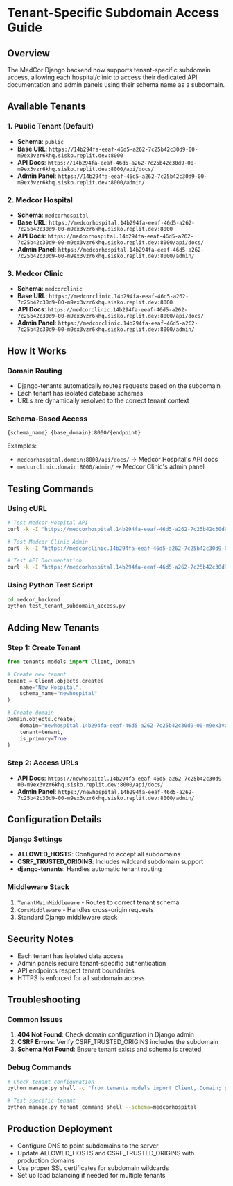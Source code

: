 # Tenant-Specific Subdomain Access Guide

## Overview
The MedCor Django backend now supports tenant-specific subdomain access, allowing each hospital/clinic to access their dedicated API documentation and admin panels using their schema name as a subdomain.

## Available Tenants

### 1. Public Tenant (Default)
- **Schema**: `public`
- **Base URL**: `https://14b294fa-eeaf-46d5-a262-7c25b42c30d9-00-m9ex3vzr6khq.sisko.replit.dev:8000`
- **API Docs**: `https://14b294fa-eeaf-46d5-a262-7c25b42c30d9-00-m9ex3vzr6khq.sisko.replit.dev:8000/api/docs/`
- **Admin Panel**: `https://14b294fa-eeaf-46d5-a262-7c25b42c30d9-00-m9ex3vzr6khq.sisko.replit.dev:8000/admin/`

### 2. Medcor Hospital
- **Schema**: `medcorhospital`
- **Base URL**: `https://medcorhospital.14b294fa-eeaf-46d5-a262-7c25b42c30d9-00-m9ex3vzr6khq.sisko.replit.dev:8000`
- **API Docs**: `https://medcorhospital.14b294fa-eeaf-46d5-a262-7c25b42c30d9-00-m9ex3vzr6khq.sisko.replit.dev:8000/api/docs/`
- **Admin Panel**: `https://medcorhospital.14b294fa-eeaf-46d5-a262-7c25b42c30d9-00-m9ex3vzr6khq.sisko.replit.dev:8000/admin/`

### 3. Medcor Clinic
- **Schema**: `medcorclinic`
- **Base URL**: `https://medcorclinic.14b294fa-eeaf-46d5-a262-7c25b42c30d9-00-m9ex3vzr6khq.sisko.replit.dev:8000`
- **API Docs**: `https://medcorclinic.14b294fa-eeaf-46d5-a262-7c25b42c30d9-00-m9ex3vzr6khq.sisko.replit.dev:8000/api/docs/`
- **Admin Panel**: `https://medcorclinic.14b294fa-eeaf-46d5-a262-7c25b42c30d9-00-m9ex3vzr6khq.sisko.replit.dev:8000/admin/`

## How It Works

### Domain Routing
- Django-tenants automatically routes requests based on the subdomain
- Each tenant has isolated database schemas
- URLs are dynamically resolved to the correct tenant context

### Schema-Based Access
```
{schema_name}.{base_domain}:8000/{endpoint}
```

Examples:
- `medcorhospital.domain:8000/api/docs/` → Medcor Hospital's API docs
- `medcorclinic.domain:8000/admin/` → Medcor Clinic's admin panel

## Testing Commands

### Using cURL
```bash
# Test Medcor Hospital API
curl -k -I "https://medcorhospital.14b294fa-eeaf-46d5-a262-7c25b42c30d9-00-m9ex3vzr6khq.sisko.replit.dev:8000/api/"

# Test Medcor Clinic Admin
curl -k -I "https://medcorclinic.14b294fa-eeaf-46d5-a262-7c25b42c30d9-00-m9ex3vzr6khq.sisko.replit.dev:8000/admin/"

# Test API Documentation
curl -k -I "https://medcorhospital.14b294fa-eeaf-46d5-a262-7c25b42c30d9-00-m9ex3vzr6khq.sisko.replit.dev:8000/api/docs/"
```

### Using Python Test Script
```bash
cd medcor_backend
python test_tenant_subdomain_access.py
```

## Adding New Tenants

### Step 1: Create Tenant
```python
from tenants.models import Client, Domain

# Create new tenant
tenant = Client.objects.create(
    name="New Hospital",
    schema_name="newhospital"
)

# Create domain
Domain.objects.create(
    domain="newhospital.14b294fa-eeaf-46d5-a262-7c25b42c30d9-00-m9ex3vzr6khq.sisko.replit.dev",
    tenant=tenant,
    is_primary=True
)
```

### Step 2: Access URLs
- **API Docs**: `https://newhospital.14b294fa-eeaf-46d5-a262-7c25b42c30d9-00-m9ex3vzr6khq.sisko.replit.dev:8000/api/docs/`
- **Admin Panel**: `https://newhospital.14b294fa-eeaf-46d5-a262-7c25b42c30d9-00-m9ex3vzr6khq.sisko.replit.dev:8000/admin/`

## Configuration Details

### Django Settings
- **ALLOWED_HOSTS**: Configured to accept all subdomains
- **CSRF_TRUSTED_ORIGINS**: Includes wildcard subdomain support
- **django-tenants**: Handles automatic tenant routing

### Middleware Stack
1. `TenantMainMiddleware` - Routes to correct tenant schema
2. `CorsMiddleware` - Handles cross-origin requests
3. Standard Django middleware stack

## Security Notes
- Each tenant has isolated data access
- Admin panels require tenant-specific authentication
- API endpoints respect tenant boundaries
- HTTPS is enforced for all subdomain access

## Troubleshooting

### Common Issues
1. **404 Not Found**: Check domain configuration in Django admin
2. **CSRF Errors**: Verify CSRF_TRUSTED_ORIGINS includes the subdomain
3. **Schema Not Found**: Ensure tenant exists and schema is created

### Debug Commands
```bash
# Check tenant configuration
python manage.py shell -c "from tenants.models import Client, Domain; print(Domain.objects.all())"

# Test specific tenant
python manage.py tenant_command shell --schema=medcorhospital
```

## Production Deployment
- Configure DNS to point subdomains to the server
- Update ALLOWED_HOSTS and CSRF_TRUSTED_ORIGINS with production domains
- Use proper SSL certificates for subdomain wildcards
- Set up load balancing if needed for multiple tenants